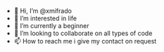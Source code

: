 - 👋 Hi, I’m @xmifrado
- 👀 I’m interested in life
- 🌱 I’m currently a beginner 
- 💞️ I’m looking to collaborate on all types of code
- 📫 How to reach me i give my contact on request

<!---
xmifrado/xmifrado is a ✨ special ✨ repository because its `README.md` (this file) appears on your GitHub profile.
You can click the Preview link to take a look at your changes.
--->
